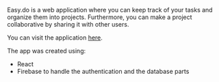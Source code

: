 Easy.do is a web application where you can keep track of your tasks and organize them into projects. Furthermore, you can make a project collaborative by sharing it with other users.

You can visit the application [here](https://easy-do-app.web.app).

The app was created using:
- React
- Firebase to handle the authentication and the database parts
